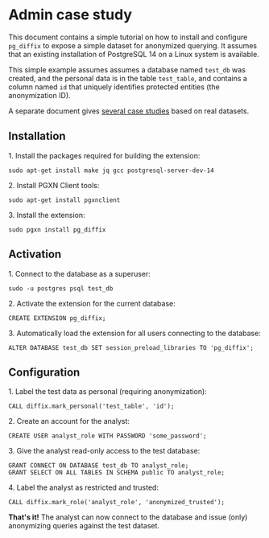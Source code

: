 # Admin case study

This document contains a simple tutorial on how to install and configure `pg_diffix` to expose a simple dataset for anonymized querying.  It assumes that an existing installation of PostgreSQL 14 on a Linux system is available.

This simple example assumes assumes a database named `test_db` was created, and the personal data is in the table `test_table`, and contains a column named `id` that uniquely identifies protected entities (the anonymization ID).

A separate document gives [several case studies](admin_case_study.md) based on real datasets.

## Installation

1\. Install the packages required for building the extension:

```
sudo apt-get install make jq gcc postgresql-server-dev-14
```

2\. Install PGXN Client tools:

```
sudo apt-get install pgxnclient
```

3\. Install the extension:

```
sudo pgxn install pg_diffix
```

## Activation

1\. Connect to the database as a superuser:

```
sudo -u postgres psql test_db
```

2\. Activate the extension for the current database:

```
CREATE EXTENSION pg_diffix;
```

3\. Automatically load the extension for all users connecting to the database:

```
ALTER DATABASE test_db SET session_preload_libraries TO 'pg_diffix';
```

## Configuration

1\. Label the test data as personal (requiring anonymization):

```
CALL diffix.mark_personal('test_table', 'id');
```

2\. Create an account for the analyst:

```
CREATE USER analyst_role WITH PASSWORD 'some_password';
```

3\. Give the analyst read-only access to the test database:

```
GRANT CONNECT ON DATABASE test_db TO analyst_role;
GRANT SELECT ON ALL TABLES IN SCHEMA public TO analyst_role;
```

4\. Label the analyst as restricted and trusted:

```
CALL diffix.mark_role('analyst_role', 'anonymized_trusted');
```


__That's it!__ The analyst can now connect to the database and issue (only) anonymizing queries against the test dataset.